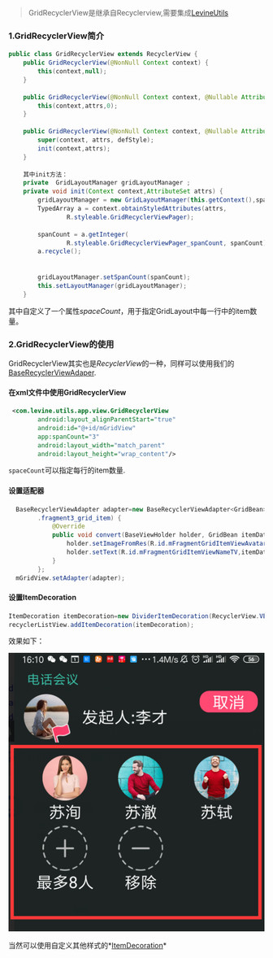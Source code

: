 >  GridRecyclerView是继承自Recyclerview,需要集成[LevineUtils](/zh-cn/Android/LevineUtils/README)

### 1.GridRecyclerView简介

```java
public class GridRecyclerView extends RecyclerView {
    public GridRecyclerView(@NonNull Context context) {
        this(context,null);
    }

    public GridRecyclerView(@NonNull Context context, @Nullable AttributeSet attrs) {
        this(context,attrs,0);
    }

    public GridRecyclerView(@NonNull Context context, @Nullable AttributeSet attrs, int defStyle) {
        super(context, attrs, defStyle);
        init(context,attrs);
    }
    
    其中init方法：
    private  GridLayoutManager gridLayoutManager ;
    private void init(Context context,AttributeSet attrs) {
        gridLayoutManager = new GridLayoutManager(this.getContext(),spanCount);
        TypedArray a = context.obtainStyledAttributes(attrs,
                R.styleable.GridRecyclerViewPager);

        spanCount = a.getInteger(
                R.styleable.GridRecyclerViewPager_spanCount, spanCount);// 默认为每行3个
        a.recycle();


        gridLayoutManager.setSpanCount(spanCount);
        this.setLayoutManager(gridLayoutManager);
    }
```

其中自定义了一个属性*spaceCount*，用于指定GridLayout中每一行中的item数量。

### 2.GridRecyclerView的使用

GridRecyclerView其实也是*RecyclerView*的一种，同样可以使用我们的[BaseRecyclerViewAdaper](/zh-cn/Android/LevineUtils/BaseRecyclerViewAdapter万能适配器).

#### 在xml文件中使用GridRecyclerView

```xml
 <com.levine.utils.app.view.GridRecyclerView
        android:layout_alignParentStart="true"
        android:id="@+id/mGridView"
        app:spanCount="3"
        android:layout_width="match_parent"
        android:layout_height="wrap_content"/>
```

`spaceCount`可以指定每行的item数量.  

#### 设置适配器



```java
  BaseRecyclerViewAdapter adapter=new BaseRecyclerViewAdapter<GridBean>(list,getContext(),R.layout
        .fragment3_grid_item) {
            @Override
            public void convert(BaseViewHolder holder, GridBean itemData) {
                holder.setImageFromRes(R.id.mFragmentGridItemViewAvatarIV,itemData.getAvatar());
                holder.setText(R.id.mFragmentGridItemViewNameTV,itemData.getName());
            }
        };
  mGridView.setAdapter(adapter);
```

#### 设置ItemDecoration

```java
ItemDecoration itemDecoration=new DividerItemDecoration(RecyclerView.VERTICAL);
recyclerListView.addItemDecoration(itemDecoration);
```

效果如下：

![gridview](../../../_media/imgs/gridview.png)

当然可以使用自定义其他样式的*[ItemDecoration](/zh-cn/Android/LevineUtils/ItemDecoration)*